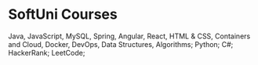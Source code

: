 # SoftUni Courses

Java,
JavaScript,
MySQL,
Spring,
Angular,
React,
HTML & CSS,
Containers and Cloud,
Docker,
DevOps,
Data Structures,
Algorithms;
Python;
C#;
HackerRank;
LeetCode;
